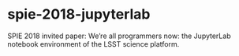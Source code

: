 # spie-2018-jupyterlab

SPIE 2018 invited paper: We’re all programmers now: the JupyterLab notebook
environment of the LSST science platform.
